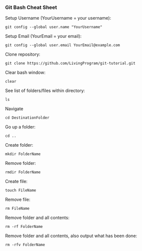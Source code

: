### Git Bash Cheat Sheet

Setup Username (YourUsername = your username):

`git config --global user.name "YourUsername"`

Setup Email (YourEmail = your email):

`git config --global user.email YourEmail@example.com`

Clone repository:

`git clone https://github.com/LivingProgram/git-tutorial.git`

Clear bash window:

`clear`

See list of folders/files within directory:

`ls`

Navigate 

`cd DestinationFolder`

Go up a folder:

`cd ..`

Create folder:

`mkdir FolderName`

Remove folder:

`rmdir FolderName`

Create file:

`touch FileName`

Remove file:

`rm FileName`

Remove folder and all contents:

`rm -rf FolderName`

Remove folder and all contents, also output what has been done:

`rm -rfv FolderName`
